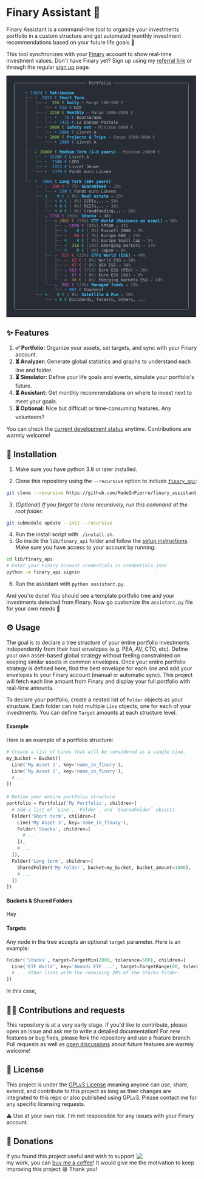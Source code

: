 # Finary Assistant :robot:

Finary Assistant is a command-line tool to organize your investments portfolio in a custom structure and get automated monthly investment recommendations based on your future life goals :superhero: 

This tool synchronizes with your [Finary](https://finary.com/) account to show real-time investment values. Don't have Finary yet? Sign up using my [referral link](https://finary.com/referral/f8d349c922d1e1c8f0d2) or through the regular [sign up](https://finary.com/signup) page.


<img align="center" src="./doc/screenshot.png" width="500" />

## ✨ Features

1. **✅ Portfolio:** Organize your assets, set targets, and sync with your Finary account.
2. **⏳ Analyzer:** Generate global statistics and graphs to understand each line and folder.
3. **⏳ Simulator:** Define your life goals and events, simulate your portfolio's future.
4. **⏳ Assistant:** Get monthly recommendations on where to invest next to meet your goals.
5. **⏳ Optional:** Nice but difficult or time-consuming features. Any volunteers?

You can check the [current development status](./doc/TODO.md) anytime. Contributions are warmly welcome!

## 🚀 Installation
1. Make sure you have python 3.8 or later installed.

2. Clone this repository using the `--recursive` option to include [`finary_api`](https://github.com/lasconic/finary):
```sh
git clone --recursive https://github.com/MadeInPierre/finary_assistant.git
```

3. _(Optional) If you forgot to clone recursively, run this command at the root folder:_
```sh
git submodule update --init --recursive
```
4. Run the install script with `./install.sh`.
5. Go inside the `lib/finary_api` folder and follow the [setup instructions](https://github.com/lasconic/finary#quick-start). Make sure you have access to your account by running:
```sh
cd lib/finary_api
# Enter your Finary account credentials in credentials.json
python -m finary_api signin
```
6. Run the assistant with `python assistant.py`.
<!-- ```sh
./install.sh
``` -->

<!-- ```sh
python assistant.py
``` -->

And you're done! You should see a template portfolio tree and your investments detected from Finary. Now go customize the `assistant.py` file for your own needs 🚀

<!-- 1. Install [`finary_api`](https://github.com/lasconic/finary) by following the instructions there and make sure everything works.

```
git submodule add -f https://github.com/lasconic/finary lib/finary_api
```
2. Add the following line at the end of your `.bashrc` (or `.zshrc`) file and relaunch your terminal:

```sh
export PYTHONPATH=/full/path/to/finary:$PYTHONPATH
```

1. Inside `finary_api`, modify the `finary_api/constants.py` file and provide the full path to the credentials and cookies file:

```python
CREDENTIAL_FILE = "/full/path/to/credentials.json"
COOKIE_FILENAME = "/full/path/to/localCookiesMozilla.txt"
```

4. Clone this repository anywhere:

```sh
git clone https://github.com/MadeInPierre/finary_assistant.git
```

5. Install pip dependencies:

```sh
pip install -r requirements.txt
``` -->

## ⚙️ Usage 
The goal is to declare a tree structure of your entire portfolio investments independently from their host envelopes (e.g. PEA, AV, CTO, etc). Define your own asset-based global strategy without feeling constrainted on keeping similar assets in common envelopes. Once your entire portfolio strategy is defined here, find the best envelope for each line and add your envelopes to your Finary account (manual or automatic sync). This project will fetch each line amount from Finary and display your full portfolio with real-time amounts.

To declare your portfolio, create a nested list of `Folder` objects as your structure. Each folder can hold multiple `Line` objects, one for each of your investments. You can define `Target` amounts at each structure level.

#### Example

Here is an example of a portfolio structure:
```python
# Create a list of Lines that will be considered as a single Line.
my_bucket = Bucket([
  Line('My Asset 1', key='name_in_finary'),
  Line('My Asset 2', key='name_in_finary'),
  # ...
])

# Define your entire portfolio structure
portfolio = Portfolio('My Portfolio', children=[
  # Add a list of `Line`, `Folder`, and `SharedFolder` objects
  Folder('Short term', children=[
    Line('My Asset 3', key='name_in_finary'),
    Folder('Stocks', children=[
      # ...
    ]),
    # ...
  ]),
  Folder('Long term', children=[
    SharedFolder('My Folder', bucket=my_bucket, bucket_amount=1000),
    # ...
  ])
])
```

#### Buckets & Shared Folders
Hey

#### Targets
Any node in the tree accepts an optional `target` parameter. Here is an example:

```python
Folder('Stocks', target=TargetMin(2000, tolerance=500), children=[
  Line('ETF World', key='Amundi ETF ...', target=TargetRange(80, tolerance=5)), 
  # ... Other lines with the remaining 20% of the Stocks folder.
])
```

In this case, 

## 👨‍💻 Contributions and requests
This repository is at a very early stage. If you'd like to contribute, please open an issue and ask me to write a detailed documentation! For new features or bug fixes, please fork the repository and use a feature branch. Pull requests as well as [open discussions](https://OPENISSUE) about future features are warmly welcome!

## 📄 License
This project is under the [GPLv3 License](./LICENSE) meaning anyone can use, share, extend, and contribute to this project as long as their changes are integrated to this repo or also published using GPLv3. Please contact me for any specific licensing requests.

:warning: Use at your own risk. I'm not responsible for any issues with your Finary account.

## 💌 Donations
[<img align="right" src="https://www.mathisplumail.com/wp-content/uploads/2021/04/coffee.png" width="161" />](https://www.buymeacoffee.com/MadeInPierre)
If you found this project useful and wish to support my work, you can [buy me a coffee](https://www.buymeacoffee.com/MadeInPierre)! It would give me the motivation to keep improving this project :smile: Thank you!
